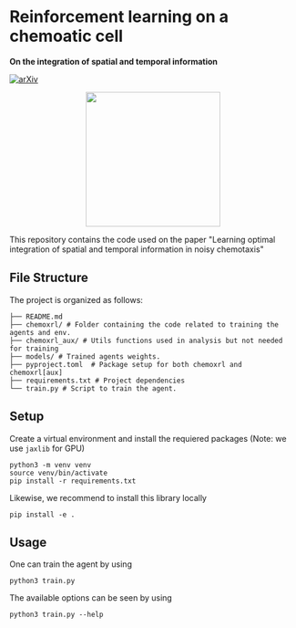 # Reinforcement learning on a chemoatic cell

**On the integration of spatial and temporal information**

[![arXiv](https://img.shields.io/badge/arXiv-2310.10531-b31b1b.svg?style=flat)](https://arxiv.org/abs/2310.10531)

<p align="center">
  <img src="https://github.com/kirkegaardlab/chemoxrl/assets/38870744/d31bccfe-06f6-4bbc-820d-4cd4f3fe4bc1" height="236" />
</p>

This repository contains the code used on the paper "Learning optimal integration of spatial and temporal information in noisy chemotaxis"


## File Structure

The project is organized as follows:

```
├── README.md 
├── chemoxrl/ # Folder containing the code related to training the agents and env.
├── chemoxrl_aux/ # Utils functions used in analysis but not needed for training
├── models/ # Trained agents weights.
├── pyproject.toml  # Package setup for both chemoxrl and chemoxrl[aux]
├── requirements.txt # Project dependencies
└── train.py # Script to train the agent.
```

## Setup

Create a virtual environment and install the requiered packages (Note: we use `jaxlib` for GPU)

```
python3 -m venv venv
source venv/bin/activate
pip install -r requirements.txt
```

Likewise, we recommend to install this library locally

```
pip install -e .
```

## Usage

One can train the agent by using 

```
python3 train.py
```
 The available options can be seen by using

```
python3 train.py --help
```
